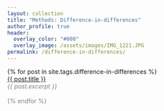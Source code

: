 ```yaml
---
layout: collection
title: "Methods: Difference-in-differences"
author_profile: true
header:  
  overlay_color: "#000"
  overlay_image: /assets/images/IMG_1221.JPG
permalink: /difference-in-differences/
---
```


<dl>
  {% for post in site.tags.difference-in-differences %}
       <dt><a href="{{ post.url }}">{{ post.title }}</a></dt>
       <font color="gray"><em>{{ post.excerpt }}<br></em>
       <br>
  {% endfor %}


